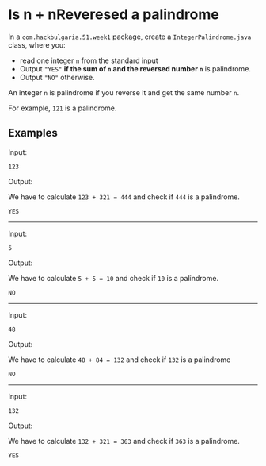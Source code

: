 # Is n + nReveresed a palindrome

In a `com.hackbulgaria.51.week1` package, create a `IntegerPalindrome.java` class, where you:

* read one integer `n` from the standard input
* Output `"YES"` **if the sum of `n` and the reversed number `n`** is palindrome.
* Output `"NO"` otherwise.

An integer `n` is palindrome if you reverse it and get the same number `n`.

For example, `121` is a palindrome.

## Examples

Input:

```
123
```

Output:

We have to calculate `123 + 321 = 444` and check if `444` is a palindrome.

```
YES
```

---

Input:

```
5
```

Output:

We have to calculate `5 + 5 = 10` and check if `10` is a palindrome.

```
NO
```

---

Input:

```
48
```

Output:

We have to calculate `48 + 84 = 132` and check if `132` is a palindrome

```
NO
```

---

Input:

```
132
```

Output:

We have to calculate `132 + 321 = 363` and check if `363` is a palindrome.

```
YES
```

